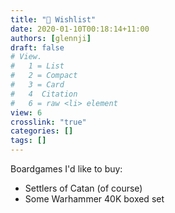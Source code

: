 ```yaml
---
title: "🎲 Wishlist"
date: 2020-01-10T00:18:14+11:00
authors: [glennji]
draft: false
# View.
#   1 = List
#   2 = Compact
#   3 = Card
#   4  Citation
#   6 = raw <li> element
view: 6
crosslink: "true"
categories: []
tags: []
---
```

Boardgames I'd like to buy:

 - Settlers of Catan (of course)
 - Some Warhammer 40K boxed set
 
